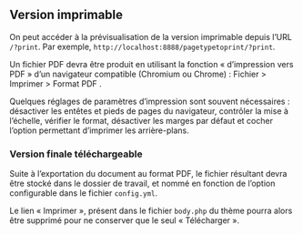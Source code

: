 

## Version imprimable

On peut accéder à la prévisualisation de la version imprimable depuis l’URL `/?print`. Par exemple, `http://localhost:8888/pagetypetoprint/?print`.

Un fichier PDF devra être produit en utilisant la fonction « d’impression vers PDF » d’un navigateur compatible (Chromium ou Chrome) : Fichier > Imprimer > Format PDF . 

Quelques réglages de paramètres d’impression sont souvent nécessaires : désactiver les entêtes et pieds de pages du navigateur, contrôler la mise à l’échelle, vérifier le format, désactiver les marges par défaut et cocher l’option permettant d’imprimer les arrière-plans.

### Version finale téléchargeable

Suite à l’exportation du document au format PDF, le fichier résultant devra être stocké dans le dossier de travail, et nommé en fonction de l’option configurable dans le fichier `config.yml`. 

Le lien « Imprimer », présent dans le fichier `body.php` du thème pourra alors être supprimé pour ne conserver que le seul « Télécharger ».


